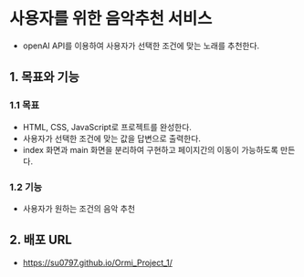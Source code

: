 # 사용자를 위한 음악추천 서비스 
- openAI API를 이용하여 사용자가 선택한 조건에 맞는 노래를 추천한다. 

## 1. 목표와 기능
### 1.1 목표
- HTML, CSS, JavaScript로 프로젝트를 완성한다.
- 사용자가 선택한 조건에 맞는 값을 답변으로 출력한다. 
- index 화면과 main 화면을 분리하여 구현하고 페이지간의 이동이 가능하도록 만든다.

### 1.2 기능
- 사용자가 원하는 조건의 음악 추천 

## 2. 배포 URL
- https://su0797.github.io/Ormi_Project_1/
